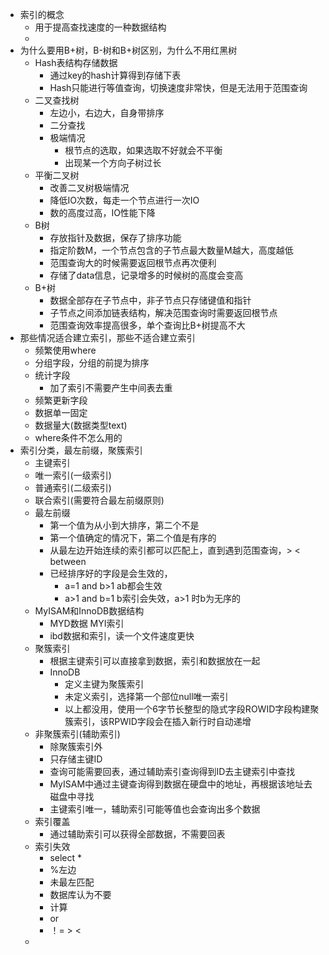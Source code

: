 - 索引的概念
	- 用于提高查找速度的一种数据结构
	-
- 为什么要用B+树，B-树和B+树区别，为什么不用红黑树
	- Hash表结构存储数据
		- 通过key的hash计算得到存储下表
		- Hash只能进行等值查询，切换速度非常快，但是无法用于范围查询
	- 二叉查找树
		- 左边小，右边大，自身带排序
		- 二分查找
		- 极端情况
			- 根节点的选取，如果选取不好就会不平衡
			- 出现某一个方向子树过长
	- 平衡二叉树
		- 改善二叉树极端情况
		- 降低IO次数，每走一个节点进行一次IO
		- 数的高度过高，IO性能下降
	- B树
		- 存放指针及数据，保存了排序功能
		- 指定阶数M，一个节点包含的子节点最大数量M越大，高度越低
		- 范围查询大的时候需要返回根节点再次便利
		- 存储了data信息，记录增多的时候树的高度会变高
	- B+树
		- 数据全部存在子节点中，非子节点只存储键值和指针
		- 子节点之间添加链表结构，解决范围查询时需要返回根节点
		- 范围查询效率提高很多，单个查询比B+树提高不大
- 那些情况适合建立索引，那些不适合建立索引
	- 频繁使用where
	- 分组字段，分组的前提为排序
	- 统计字段
		- 加了索引不需要产生中间表去重
	- 频繁更新字段
	- 数据单一固定
	- 数据量大(数据类型text)
	- where条件不怎么用的
- 索引分类，最左前缀，聚簇索引
	- 主键索引
	- 唯一索引(一级索引)
	- 普通索引(二级索引)
	- 联合索引(需要符合最左前缀原则)
	- 最左前缀
		- 第一个值为从小到大排序，第二个不是
		- 第一个值确定的情况下，第二个值是有序的
		- 从最左边开始连续的索引都可以匹配上，直到遇到范围查询，> < between
		- 已经排序好的字段是会生效的，
			- a=1 and b>1 ab都会生效
			- a>1 and b=1 b索引会失效，a>1 时b为无序的
	- MyISAM和InnoDB数据结构
		- MYD数据 MYI索引
		- ibd数据和索引，读一个文件速度更快
	- 聚簇索引
		- 根据主键索引可以直接拿到数据，索引和数据放在一起
		- InnoDB
			- 定义主键为聚簇索引
			- 未定义索引，选择第一个部位null唯一索引
			- 以上都没用，使用一个6字节长整型的隐式字段ROWID字段构建聚簇索引，该RPWID字段会在插入新行时自动递增
	- 非聚簇索引(辅助索引)
		- 除聚簇索引外
		- 只存储主键ID
		- 查询可能需要回表，通过辅助索引查询得到ID去主键索引中查找
		- MyISAM中通过主键查询得到数据在硬盘中的地址，再根据该地址去磁盘中寻找
		- 主键索引唯一，辅助索引可能等值也会查询出多个数据
	- 索引覆盖
		- 通过辅助索引可以获得全部数据，不需要回表
	- 索引失效
		- select *
		- %左边
		- 未最左匹配
		- 数据库认为不要
		- 计算
		- or
		- ！=  > <
	-